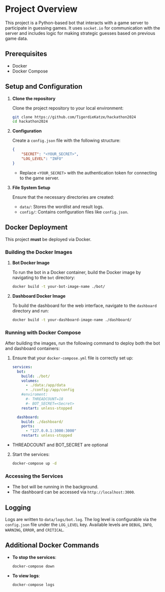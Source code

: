 # Project Overview

This project is a Python-based bot that interacts with a game server to participate in guessing games. It uses `socket.io` for communication with the server and includes logic for making strategic guesses based on previous game data.

## Prerequisites

- Docker
- Docker Compose

## Setup and Configuration

1. **Clone the repository**

   Clone the project repository to your local environment:
   ```bash
   git clone https://github.com/TigerdieKatze/hackathon2024
   cd hackathon2024
   ```

2. **Configuration**

   Create a `config.json` file with the following structure:
   ```json
   {
       "SECRET": "<YOUR_SECRET>",
       "LOG_LEVEL": "INFO"
   }
   ```
   - Replace `<YOUR_SECRET>` with the authentication token for connecting to the game server.

3. **File System Setup**

   Ensure that the necessary directories are created:
   - `data/`: Stores the wordlist and result logs.
   - `config/`: Contains configuration files like `config.json`.

## Docker Deployment

This project **must** be deployed via Docker.

### Building the Docker Images

1. **Bot Docker Image**

   To run the bot in a Docker container, build the Docker image by navigating to the `bot` directory:
   ```bash
   docker build -t your-bot-image-name ./bot/
   ```

2. **Dashboard Docker Image**

   To build the dashboard for the web interface, navigate to the `dashboard` directory and run:
   ```bash
   docker build -t your-dashboard-image-name ./dashboard/
   ```

### Running with Docker Compose

After building the images, run the following command to deploy both the bot and dashboard containers:

1. Ensure that your `docker-compose.yml` file is correctly set up:

   ```yaml
   services:
     bot:
       build: ./bot/
       volumes:
         - ./data:/app/data
         - ./config:/app/config
       #enviroment:
         #- THREADCOUNT=18
         #- BOT_SECRET=<Secret>
       restart: unless-stopped

     dashboard:
       build: ./dashboard/
       ports:
         - "127.0.0.1:3000:3000"
       restart: unless-stopped
   ```
- THREADCOUNT and BOT_SECRET are optional

2. Start the services:
   ```bash
   docker-compose up -d
   ```

### Accessing the Services

- The bot will be running in the background.
- The dashboard can be accessed via `http://localhost:3000`.

## Logging

Logs are written to `data/logs/bot.log`. The log level is configurable via the `config.json` file under the `LOG_LEVEL` key. Available levels are `DEBUG`, `INFO`, `WARNING`, `ERROR`, and `CRITICAL`.

## Additional Docker Commands

- **To stop the services**:
  ```bash
  docker-compose down
  ```

- **To view logs**:
  ```bash
  docker-compose logs
  ```